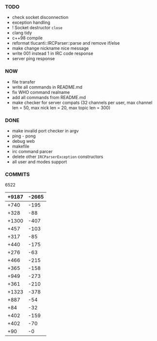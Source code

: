 
### TODO

- check socket disconnection
- exception handling
- ! Socket destructor `close`
- clang tidy
- c++98 compile
- reformat tlucanti::IRCParser::parse and remove if/else
- make change nickname nice message
- write 001 instead 1 in IRC code response
- server ping response

### NOW

- file transfer
- write all commands in README.md
- fix WHO command realname
- add all commands from README.md
- make checker for server compats (32 channels per user, max channel len = 50,
	max nick len = 20, max topic len = 300)

### DONE

- make invalid port checker in argv
- ping - pong
- debug web
- makefile
- irc command parcer
- delete other `IRCParserException` constructors
- all user and modes support

### COMMITS 

6522

|	+9187	|	-2665	|
|-----------|-----------|
|	+740	|	-195	|
|	+328	|	-88		|
|	+1300	|	-407	|
|	+457	|	-103	|
|	+317	|	-85		|
|	+440	|	-175	|
|	+276	|	-63		|
|	+466	|	-215	|
|	+365	|	-158	|
|	+949	|	-273	|
|	+361	|	-210	|
|	+1323	|	-378	|
|	+887	|	-54		|
|	+84		|	-32		|
|	+402	|	-159	|
|	+402	|	-70		|
|	+90		|	-0		|
